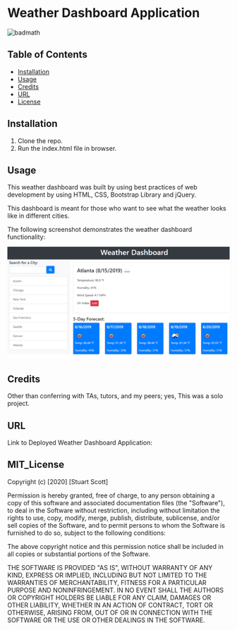 # Weather Dashboard Application

![badmath](https://img.shields.io/badge/license-MIT-brightgreen)

## Table of Contents

* [Installation](#installation)
* [Usage](#usage)
* [Credits](#credits)
* [URL](#url)
* [License](#mit_license)

## Installation

1. Clone the repo.
2. Run the index.html file in browser.

## Usage

This weather dashboard was built by using best practices of web development by using HTML, CSS, Bootstrap Library and jQuery.

This dashboard is meant for those who want to see what the weather looks like in different cities.

The following screenshot demonstrates the weather dashboard functionality:

![weather dashboard demo](./assets/06-server-side-apis-homework-demo.png)

## Credits

Other than conferring with TAs, tutors, and my peers; yes, This was a solo project.

## URL

Link to Deployed Weather Dashboard Application:

## MIT_License 

Copyright (c) [2020] [Stuart Scott]

Permission is hereby granted, free of charge, to any person obtaining a copy
of this software and associated documentation files (the "Software"), to deal
in the Software without restriction, including without limitation the rights
to use, copy, modify, merge, publish, distribute, sublicense, and/or sell
copies of the Software, and to permit persons to whom the Software is
furnished to do so, subject to the following conditions:

The above copyright notice and this permission notice shall be included in all
copies or substantial portions of the Software.

THE SOFTWARE IS PROVIDED "AS IS", WITHOUT WARRANTY OF ANY KIND, EXPRESS OR
IMPLIED, INCLUDING BUT NOT LIMITED TO THE WARRANTIES OF MERCHANTABILITY,
FITNESS FOR A PARTICULAR PURPOSE AND NONINFRINGEMENT. IN NO EVENT SHALL THE
AUTHORS OR COPYRIGHT HOLDERS BE LIABLE FOR ANY CLAIM, DAMAGES OR OTHER
LIABILITY, WHETHER IN AN ACTION OF CONTRACT, TORT OR OTHERWISE, ARISING FROM,
OUT OF OR IN CONNECTION WITH THE SOFTWARE OR THE USE OR OTHER DEALINGS IN THE
SOFTWARE.